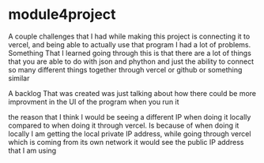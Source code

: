 # module4project

A couple challenges that I had while making this project is connecting it to vercel, and being able to actually use that program I had a lot of problems.  Something That I learned going through this is that there
are a lot of things that you are able to do with json and phython and just the ability to connect so many different things together through vercel or github or something similar

A backlog That was created was just talking about how there could be more improvment in the UI of the program when you run it

the reason that I think I would be seeing a different IP when doing it locally compared to when doing it through vercel.  Is because of when doing it locally I am getting the local private IP address, while going
through vercel which is coming from its own network it would see the public IP address that I am using

